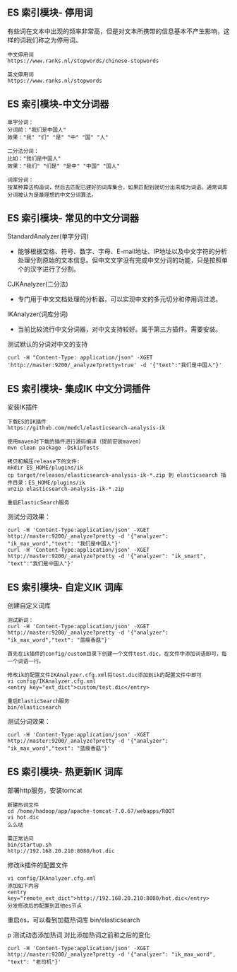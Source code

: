 
ES 索引模块- 停用词
---
有些词在文本中出现的频率非常高，但是对文本所携带的信息基本不产生影响，这样的词我们称之为停用词。
```
中文停用词
https://www.ranks.nl/stopwords/chinese-stopwords

英文停用词
https://www.ranks.nl/stopwords
```

ES 索引模块-中文分词器
---
```
单字分词：
分词前："我们是中国人"
效果："我" "们" "是" "中" "国" "人"

二分法分词：
比如："我们是中国人"
效果："我们" "们是" "是中" "中国" "国人"

词库分词：
按某种算法构造词，然后去匹配已建好的词库集合，如果匹配到就切分出来成为词语。通常词库分词被认为是最理想的中文分词算法。
```

ES 索引模块- 常见的中文分词器
---
StandardAnalyzer(单字分词)
- 能够根据空格、符号、数字、字母、E-mail地址、IP地址以及中文字符的分析处理分割原始的文本信息。但中文文字没有完成中文分词的功能，只是按照单个的汉字进行了分割。

CJKAnalyzer(二分法)
- 专门用于中文文档处理的分析器，可以实现中文的多元切分和停用词过滤。

IKAnalyzer(词库分词)
- 当前比较流行中文分词器，对中文支持较好。属于第三方插件，需要安装。

测试默认的分词对中文的支持
```
curl -H "Content-Type: application/json" -XGET 'http://master:9200/_analyze?pretty=true' -d '{"text":"我们是中国人"}'
```

ES 索引模块- 集成IK 中文分词插件
---

安装IK插件
```
下载ES的IK插件
https://github.com/medcl/elasticsearch-analysis-ik

使用maven对下载的插件进行源码编译（提前安装maven）
mvn clean package -DskipTests

拷贝和解压release下的文件: 
mkdir ES_HOME/plugins/ik
cp target/releases/elasticsearch-analysis-ik-*.zip 到 elasticsearch 插件目录：ES_HOME/plugins/ik
unzip elasticsearch-analysis-ik-*.zip

重启ElasticSearch服务
```

测试分词效果：
```
curl -H 'Content-Type:application/json' -XGET http://master:9200/_analyze?pretty -d '{"analyzer": "ik_max_word","text": "我们是中国人"}'
curl -H 'Content-Type:application/json' -XGET http://master:9200/_analyze?pretty -d '{"analyzer": "ik_smart", "text":"我们是中国人"}'
```

ES 索引模块- 自定义IK 词库
---

创建自定义词库
```
测试新词：
curl -H 'Content-Type:application/json' -XGET http://master:9200/_analyze?pretty -d '{"analyzer": "ik_max_word","text": "蓝瘦香菇"}'

首先在ik插件的config/custom目录下创建一个文件test.dic，在文件中添加词语即可，每一个词语一行。

修改ik的配置文件IKAnalyzer.cfg.xml将test.dic添加到ik的配置文件中即可
vi config/IKAnalyzer.cfg.xml
<entry key="ext_dict">custom/test.dic</entry>

重启ElasticSearch服务
bin/elasticsearch
```

测试分词效果：
```
curl -H 'Content-Type:application/json' -XGET http://master:9200/_analyze?pretty -d '{"analyzer": "ik_max_word","text": "蓝瘦香菇"}'
```

ES 索引模块- 热更新IK 词库
---
部署http服务，安装tomcat
```
新建热词文件
cd /home/hadoop/app/apache-tomcat-7.0.67/webapps/ROOT
vi hot.dic
么么哒

需正常访问
bin/startup.sh
http://192.168.20.210:8080/hot.dic
```

修改ik插件的配置文件
```
vi config/IKAnalyzer.cfg.xml
添加如下内容
<entry key="remote_ext_dict">http://192.168.20.210:8080/hot.dic</entry>
分发修改后的配置到其他es节点
```

重启es，可以看到加载热词库
bin/elasticsearch

p 测试动态添加热词
对比添加热词之前和之后的变化
```
curl -H 'Content-Type:application/json' -XGET http://master:9200/_analyze?pretty -d '{"analyzer": "ik_max_word", "text": "老司机"}'
```







